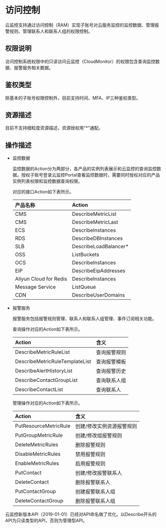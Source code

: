 # 访问控制

云监控支持通过访问控制（RAM）实现子账号对云服务监控的监控数据、管理报警规则、管理联系人和联系人组的权限控制。

## 权限说明

访问控制系统权限中的只读访问云监控（CloudMonitor）的权限包含查询监控数据、报警服务相关数据。

## 鉴权类型

除基本的子账号权限控制外，目前支持时间、MFA、IP三种鉴权类型。

## 资源描述

目前不支持细粒度资源描述，资源授权用“\*”通配。

## 操作描述

-   监控数据

    监控数据的Action分为两部分，各产品的实例列表展示和云监控的查询监控数据。授权子账号登录云监控Portal查看监控数据时，需要同时授权对应的产品实例列表权限和监控数据查询权限。

    对应的接口Action如下表所示。

    |产品名称|Action|
    |:---|:-----|
    |CMS|DescribeMetricList|
    |CMS|DescribeMetricLast|
    |ECS|DescribeInstances|
    |RDS|DescribeDBInstances|
    |SLB|DescribeLoadBalancer\*|
    |OSS|ListBuckets|
    |OCS|DescribeInstances|
    |EIP|DescribeEipAddresses|
    |Aliyun Cloud for Redis|DescribeInstances|
    |Message Service|ListQueue|
    |CDN|DescribeUserDomains|

-   报警服务

    报警服务包括报警规则管理、联系人和联系人组管理、事件订阅相关功能。

    查询操作对应的Action如下表所示。

    |Action|含义|
    |:-----|:-|
    |DescribeMetricRuleList|查询报警规则|
    |DescribeMetricRuleTemplateList|查询报警模板|
    |DescribeAlertHistoryList|查询报警历史|
    |DescribeContactGroupList|查询联系人组|
    |DescribeContactList|查询联系人|

    管理操作对应的Action如下表所示。

    |Action|含义|
    |:-----|:-|
    |PutResourceMetricRule|创建/修改实例资源报警规则|
    |PutGroupMetricRule|创建/修改组报警规则|
    |DeleteMetricRules|删除报警规则|
    |DisableMetricRules|禁用报警规则|
    |EnableMetricRules|启用报警规则|
    |PutContact|创建/修改报警联系人|
    |DeleteContact|删除报警联系人|
    |PutContactGroup|创建报警联系人组|
    |DeleteContactGroup|删除报警联系人组|


云监控新版本API（2019-01-01）已经对API命名做了优化。以Describe开头的API为只读类型的API，否则为管理型API。

